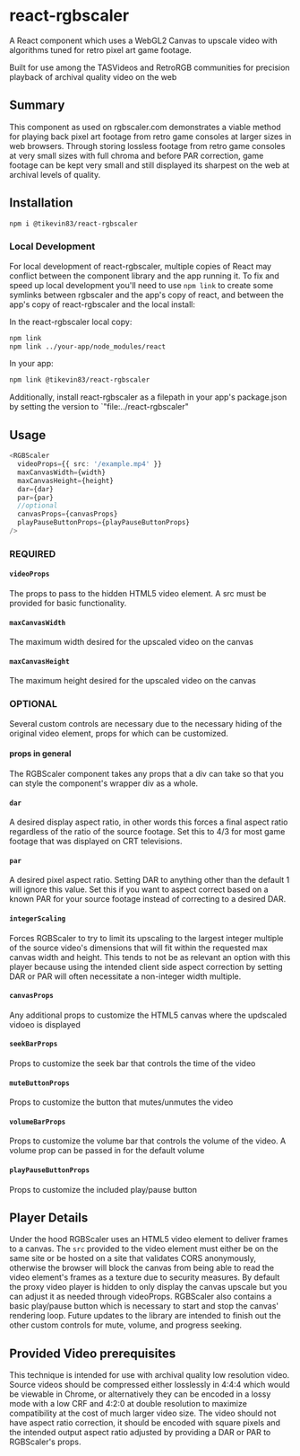 # react-rgbscaler

A React component which uses a WebGL2 Canvas to upscale video with algorithms tuned for retro pixel art game footage.

Built for use among the TASVideos and RetroRGB communities for precision playback of archival quality video on the web

## Summary

This component as used on rgbscaler.com demonstrates a viable method for playing back pixel art footage from retro game consoles at larger sizes in web browsers. Through storing lossless footage from retro game consoles at very small sizes with full chroma and before PAR correction, game footage can be kept very small and still displayed its sharpest on the web at archival levels of quality.

## Installation

```sh
npm i @tikevin83/react-rgbscaler
```

### Local Development

For local development of react-rgbscaler, multiple copies of React may conflict between the component library and the app running it. To fix and speed up local development you'll need to use `npm link` to create some symlinks between rgbscaler and the app's copy of react, and between the app's copy of react-rgbscaler and the local install:

In the react-rgbscaler local copy:

```sh
npm link
npm link ../your-app/node_modules/react
```

In your app:

```sh
npm link @tikevin83/react-rgbscaler
```

Additionally, install react-rgbscaler as a filepath in your app's package.json by setting the version to `"file:../react-rgbscaler"

## Usage

```ts
<RGBScaler
  videoProps={{ src: '/example.mp4' }}
  maxCanvasWidth={width}
  maxCanvasHeight={height}
  dar={dar}
  par={par}
  //optional
  canvasProps={canvasProps}
  playPauseButtonProps={playPauseButtonProps}
/>
```

### REQUIRED

#### `videoProps`

The props to pass to the hidden HTML5 video element. A src must be provided for basic functionality.

#### `maxCanvasWidth`

The maximum width desired for the upscaled video on the canvas

#### `maxCanvasHeight`

The maximum height desired for the upscaled video on the canvas

### OPTIONAL

Several custom controls are necessary due to the necessary hiding of the original video element, props for which can be customized.

#### props in general

The RGBScaler component takes any props that a div can take so that you can style the component's wrapper div as a whole.

#### `dar`

A desired display aspect ratio, in other words this forces a final aspect ratio regardless of the ratio of the source footage. Set this to 4/3 for most game footage that was displayed on CRT televisions.

#### `par`

A desired pixel aspect ratio. Setting DAR to anything other than the default 1 will ignore this value. Set this if you want to aspect correct based on a known PAR for your source footage instead of correcting to a desired DAR.

#### `integerScaling`

Forces RGBScaler to try to limit its upscaling to the largest integer multiple of the source video's dimensions that will fit within the requested max canvas width and height. This tends to not be as relevant an option with this player because using the intended client side aspect correction by setting DAR or PAR will often necessitate a non-integer width multiple.

#### `canvasProps`

Any additional props to customize the HTML5 canvas where the updscaled vidoeo is displayed

#### `seekBarProps`

Props to customize the seek bar that controls the time of the video

#### `muteButtonProps`

Props to customize the button that mutes/unmutes the video

#### `volumeBarProps`

Props to customize the volume bar that controls the volume of the video. A volume prop can be passed in for the default volume

#### `playPauseButtonProps`

Props to customize the included play/pause button

## Player Details

Under the hood RGBScaler uses an HTML5 video element to deliver frames to a canvas. The `src` provided to the video element must either be on the same site or be hosted on a site that validates CORS anonymously, otherwise the browser will block the canvas from being able to read the video element's frames as a texture due to security measures. By default the proxy video player is hidden to only display the canvas upscale but you can adjust it as needed through videoProps. RGBScaler also contains a basic play/pause button which is necessary to start and stop the canvas' rendering loop. Future updates to the library are intended to finish out the other custom controls for mute, volume, and progress seeking.

## Provided Video prerequisites

This technique is intended for use with archival quality low resolution video. Source videos should be compressed either losslessly in 4:4:4 which would be viewable in Chrome, or alternatively they can be encoded in a lossy mode with a low CRF and 4:2:0 at double resolution to maximize compatibility at the cost of much larger video size. The video should not have aspect ratio correction, it should be encoded with square pixels and the intended output aspect ratio adjusted by providing a DAR or PAR to RGBScaler's props.
